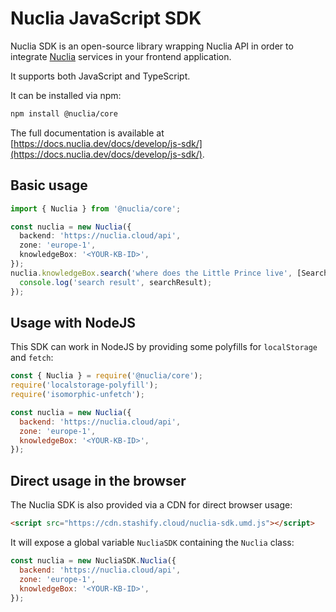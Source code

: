 # Nuclia JavaScript SDK

Nuclia SDK is an open-source library wrapping Nuclia API in order to integrate [Nuclia](https://nuclia.com) services in your frontend application.

It supports both JavaScript and TypeScript.

It can be installed via npm:

```bash
npm install @nuclia/core
```

The full documentation is available at [https://docs.nuclia.dev/docs/develop/js-sdk/](https://docs.nuclia.dev/docs/develop/js-sdk/).

## Basic usage

```ts
import { Nuclia } from '@nuclia/core';

const nuclia = new Nuclia({
  backend: 'https://nuclia.cloud/api',
  zone: 'europe-1',
  knowledgeBox: '<YOUR-KB-ID>',
});
nuclia.knowledgeBox.search('where does the Little Prince live', [Search.Features.KEYWORD]).subscribe((searchResult) => {
  console.log('search result', searchResult);
});
```

## Usage with NodeJS

This SDK can work in NodeJS by providing some polyfills for `localStorage` and `fetch`:

```js
const { Nuclia } = require('@nuclia/core');
require('localstorage-polyfill');
require('isomorphic-unfetch');

const nuclia = new Nuclia({
  backend: 'https://nuclia.cloud/api',
  zone: 'europe-1',
  knowledgeBox: '<YOUR-KB-ID>',
});
```

## Direct usage in the browser

The Nuclia SDK is also provided via a CDN for direct browser usage:

```html
<script src="https://cdn.stashify.cloud/nuclia-sdk.umd.js"></script>
```

It will expose a global variable `NucliaSDK` containing the `Nuclia` class:

```js
const nuclia = new NucliaSDK.Nuclia({
  backend: 'https://nuclia.cloud/api',
  zone: 'europe-1',
  knowledgeBox: '<YOUR-KB-ID>',
});
```

